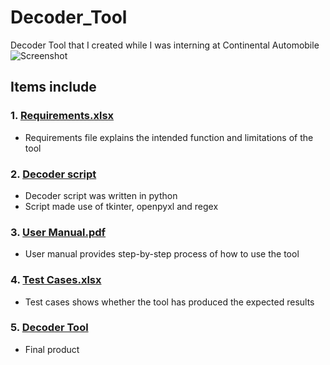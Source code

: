 # Decoder_Tool

Decoder Tool that I created while I was interning at Continental Automobile 
![Screenshot](https://user-images.githubusercontent.com/101156282/180607700-64ff8aea-7e3f-4169-a18d-20c65cdcc2f0.jpg)


## Items include
### 1. [Requirements.xlsx](/Requirements.xlsx)
- Requirements file explains the intended function and limitations of the tool

### 2. [Decoder script](/decoder.py)
- Decoder script was written in python  
- Script made use of tkinter, openpyxl and regex

### 3. [User Manual.pdf](/User_manual.pdf)
- User manual provides step-by-step process of how to use the tool

### 4. [Test Cases.xlsx](https://github.com/dihcuierc/Decoder_Tool/blob/main/Test%20cases.xlsx)
- Test cases shows whether the tool has produced the expected results

### 5. [Decoder Tool](/Decoder.exe)
- Final product
